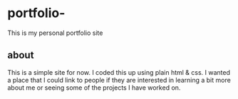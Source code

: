 # portfolio-
This is my personal portfolio site

## about
This is a simple site for now. I coded this up using plain html & css. I wanted a place that I could link to people if they are interested in learning a bit more about me or seeing some of the projects I have worked on. 